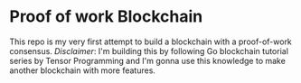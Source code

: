 # Proof of work Blockchain

This repo is my very first attempt to build a blockchain with a proof-of-work consensus.
*Disclaimer*: I'm building this by following Go blockchain tutorial series by Tensor Programming and I'm gonna use this knowledge to make another blockchain with more features.
